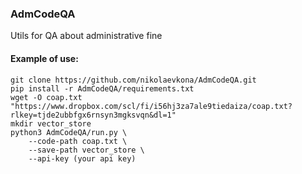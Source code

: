 ### AdmCodeQA

Utils for QA about administrative fine

#### Example of use:
```
git clone https://github.com/nikolaevkona/AdmCodeQA.git
pip install -r AdmCodeQA/requirements.txt
wget -O coap.txt "https://www.dropbox.com/scl/fi/i56hj3za7ale9tiedaiza/coap.txt?rlkey=tjde2ubbfgx6rnsyn3mgksvqn&dl=1"
mkdir vector_store
python3 AdmCodeQA/run.py \
    --code-path coap.txt \
    --save-path vector_store \
    --api-key (your api key)
```